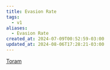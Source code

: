 ```yaml
---
title: Evasion Rate
tags:
  - v1
aliases:
  - Evasion Rate
created_at: 2024-07-09T00:52:59-03:00
updated_at: 2024-08-06T17:28:21-03:00
---
```


[Toram](../../../../rascunhos/2024/07/2024-07-06-Toram.md)
